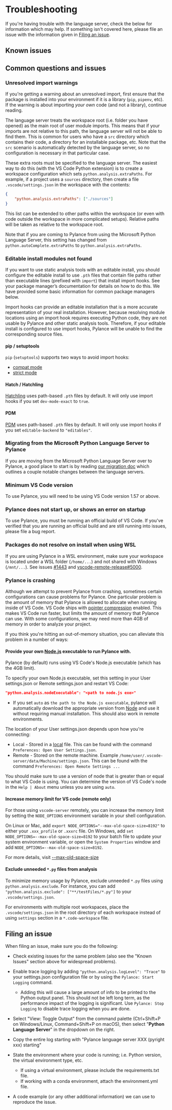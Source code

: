 # Troubleshooting

If you're having trouble with the language server, check the below for information which
may help. If something isn't covered here, please file an issue with the information given
in [Filing an issue](#filing-an-issue).

## Known issues

## Common questions and issues

### Unresolved import warnings

If you're getting a warning about an unresolved import, first ensure that the
package is installed into your environment if it is a library (`pip`, `pipenv`, etc).
If the warning is about importing _your own_ code (and not a library), continue reading.

The language server treats the workspace root (i.e. folder you have opened) as
the main root of user module imports. This means that if your imports are not relative
to this path, the language server will not be able to find them. This is common
for users who have a `src` directory which contains their code, a directory for
an installable package, etc. Note that the `src` scenario is automatically detected
by the language server, so no configuration is necessary in that particular case.

These extra roots must be specified to the language server. The easiest way to
do this (with the VS Code Python extension) is to create a workspace configuration
which sets `python.analysis.extraPaths`. For example, if a project uses a
`sources` directory, then create a file `.vscode/settings.json` in the workspace
with the contents:

```json
{
    "python.analysis.extraPaths": ["./sources"]
}
```

This list can be extended to other paths within the workspace (or even with
code outside the workspace in more complicated setups). Relative paths will
be taken as relative to the workspace root.

Note that if you are coming to Pylance from using the Microsoft Python Language Server, this setting has changed from `python.autoComplete.extraPaths` to `python.analysis.extraPaths`.

### Editable install modules not found

If you want to use static analysis tools with an editable install, you should configure the editable install to use `.pth` files that contain file paths rather than executable lines (prefixed with `import`) that install import hooks. See your package manager’s documentation for details on how to do this. We have provided some basic information for common package managers below.

Import hooks can provide an editable installation that is a more accurate representation of your real installation. However, because resolving module locations using an import hook requires executing Python code, they are not usable by Pylance and other static analysis tools. Therefore, if your editable install is configured to use import hooks, Pylance will be unable to find the corresponding source files.

#### pip / setuptools
`pip` (`setuptools`) supports two ways to avoid import hooks:
- [compat mode](https://setuptools.pypa.io/en/latest/userguide/development_mode.html#legacy-behavior)
- [strict mode](https://setuptools.pypa.io/en/latest/userguide/development_mode.html#strict-editable-installs)

#### Hatch / Hatchling
[Hatchling](https://hatch.pypa.io/latest/config/build/#dev-mode) uses path-based `.pth` files by
default. It will only use import hooks if you set `dev-mode-exact` to `true`.

#### PDM
[PDM](https://pdm.fming.dev/latest/pyproject/build/#editable-build-backend) uses path-based `.pth`
files by default. It will only use import hooks if you set `editable-backend` to
`"editables"`.

### Migrating from the Microsoft Python Language Server to Pylance

If you are moving from the Microsoft Python Language Server over to Pylance, a good place to start is by reading [our migration doc](MIGRATING_TO_PYLANCE.md) which outlines a couple notable changes between the language servers.

### Minimum VS Code version

To use Pylance, you will need to be using VS Code version 1.57 or above.

### Pylance does not start up, or shows an error on startup

To use Pylance, you must be running an official build of VS Code. If you've verified that
you are running an official build and are still running into issues, please file a bug report.

### Packages do not resolve on install when using WSL

If you are using Pylance in a WSL environment, make sure your workspace is located under a WSL folder (`/home/...`) and not shared with Windows (`/mnt/...`).
See issues [#1443](https://github.com/microsoft/pylance-release/issues/1443#issuecomment-867863124) and [vscode-remote-release#5000](https://github.com/microsoft/vscode-remote-release/issues/5000).

### Pylance is crashing

Although we attempt to prevent Pylance from crashing, sometimes certain configurations can cause problems for Pylance. One particular problem is the amount of memory that Pylance is allowed to allocate when running inside of VS Code. VS Code ships with [pointer compression](https://www.electronjs.org/blog/v8-memory-cage) enabled. This makes VS Code run faster, but limits the amount of memory that Pylance can use. With some configurations, we may need more than 4GB of memory in order to analyze your project. 

If you think you're hitting an out-of-memory situation, you can alleviate this problem in a number of ways:

#### Provide your own [Node.js](https://nodejs.org/en/download/) executable to run Pylance with. 

Pylance (by default) runs using VS Code's Node.js executable (which has the 4GB limit). 

To specify your own Node.js executable, set this setting in your User settings.json or Remote settings.json and restart VS Code:

```json
"python.analysis.nodeExecutable": "<path to node.js exe>"
```

* If you set `auto` as `the path to the Node.js executable`, pylance will automatically download the appropriate version from [Node](https://nodejs.org/dist/) and use it without requiring manual installation. This should also work in remote environments.

The location of your User settings.json depends upon how you're connecting:

- Local - Stored in a [local](https://code.visualstudio.com/docs/getstarted/settings#_settingsjson) file. This can be found with the command `Preferences: Open User Settings.json`.
- Remote - Stored on the remote machine. Example `/home/user/.vscode-server/data/Machine/settings.json`. This can be found with the command `Preferences: Open Remote Settings ...`

You should make sure to use a version of node that is greater than or equal to what VS Code is using. You can determine the version of VS Code's node in the `Help | About` menu unless you are using `auto`.

#### Increase memory limit for VS code (remote only)

For those using `vscode-server` remotely, you can increase the memory limit by setting the `NODE_OPTIONS` environment variable in your shell configuration.

On Linux or Mac, add `export NODE_OPTIONS="--max-old-space-size=8192"` to either your `.xxx_profile` or `.xxxrc` file. On Windows, add `set NODE_OPTIONS=--max-old-space-size=8192` to your batch file to update your system environment variable, or open the `System Properties` window and add `NODE_OPTIONS=--max-old-space-size=8192`.

For more details, visit [--max-old-space-size](https://nodejs.org/api/cli.html#--max-old-space-sizesize-in-megabytes)

#### Exclude unneeded `*.py` files from analysis

To minimize memory usage by Pylance, exclude unneeded `*.py` files using `python.analysis.exclude`. For instance, you can add `"python.analysis.exclude": ["**/testFiles/*.py"]` to your `.vscode/settings.json`.

For environments with multiple root workspaces, place the `.vscode/settings.json` in the root directory of each workspace instead of using `settings` section in a `*.code-workspace` file.

## Filing an issue

When filing an issue, make sure you do the following:

-   Check existing issues for the same problem (also see the "Known Issues" section above for widespread problems).
-   Enable trace logging by adding `"python.analysis.logLevel": "Trace"` to your settings.json configuration file or by using the `Pylance: Start Logging` command.
    -   Adding this will cause a large amount of info to be printed to the Python output panel.
        This should not be left long term, as the performance impact of the logging is significant.
        Use `Pylance: Stop Logging` to disable trace logging when you are done.
-   Select "View: Toggle Output" from the command palette (Ctrl+Shift+P on Windows/Linux, Command+Shift+P on macOS), then select "__Python Language Server__" in the dropdown on the right.  
-   Copy the entire log starting with "Pylance language server XXX (pyright xxx) starting"
    
-   State the environment where your code is running; i.e. Python version, the virtual environment type, etc.
    -   If using a virtual environment, please include the requirements.txt file.
    -   If working with a conda environment, attach the environment.yml file.
-   A code example (or any other additional information) we can use to reproduce the issue.
